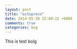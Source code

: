 ```yaml
---
layout: post
title: "octopress"
date: 2014-05-28 15:09:22 +0800
comments: true
categories: bog
---
```



This is test bolg